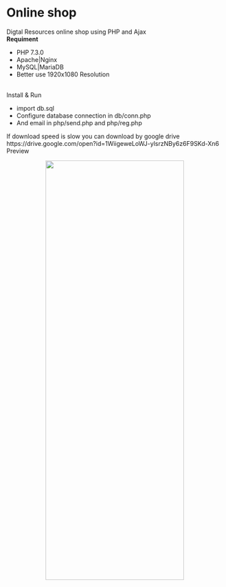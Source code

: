 # Online shop
Digtal Resources online shop using PHP and Ajax
<br>
<b>Requiment</b>
<ul>
  <li>PHP  7.3.0</li>
  <li>Apache|Nginx</li>
  <li>MySQL|MariaDB</li>
  <li>Better use 1920x1080 Resolution</li>
</ul>
<br>
Install & Run
<ul>
  <li>import db.sql</li>
  <li>Configure database connection in db/conn.php</li>
  <li>And email in php/send.php and php/reg.php</li>
</ul>
If download speed is slow you can download by google drive<br>
https://drive.google.com/open?id=1WiigeweLoWJ-ylsrzNBy6z6F9SKd-Xn6
<br>
Preview 
<p align="center">
        <img src="/../master/img/preview.jpg" height="50%" width="80%" />
</p>
